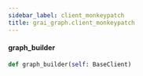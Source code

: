 ```yaml
---
sidebar_label: client_monkeypatch
title: grai_graph.client_monkeypatch
---
```


#### graph\_builder

```python
def graph_builder(self: BaseClient)
```
